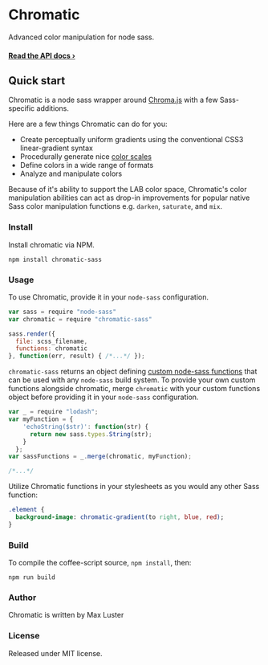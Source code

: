 # Chromatic
Advanced color manipulation for node sass.

#### [Read the API docs &rsaquo;](docs)

## Quick start
Chromatic is a node sass wrapper around [Chroma.js](https://github.com/gka/chroma.js/) with a few Sass-specific additions.

Here are a few things Chromatic can do for you:

- Create perceptually uniform gradients using the conventional CSS3 linear-gradient syntax
- Procedurally generate nice [color scales](#link-to-blog-post)
- Define colors in a wide range of formats
- Analyze and manipulate colors

Because of it's ability to support the LAB color space, Chromatic's color manipulation abilities can act as drop-in improvements for popular native Sass color manipulation functions e.g. `darken`, `saturate`, and `mix`.


### Install
Install chromatic via NPM.

```shell
npm install chromatic-sass
```

### Usage
To use Chromatic, provide it in your `node-sass` configuration.

```javascript
var sass = require "node-sass"
var chromatic = require "chromatic-sass"

sass.render({
  file: scss_filename,
  functions: chromatic
}, function(err, result) { /*...*/ });
```

`chromatic-sass` returns an object defining [custom node-sass functions](https://github.com/sass/node-sass#functions--v300---experimental) that can be used with any `node-sass` build system. To provide your own custom functions alongside chromatic, merge `chromatic` with your custom functions object before providing it in your `node-sass` configuration.

```javascript
var _ = require "lodash";
var myFunction = {
    'echoString($str)': function(str) {
      return new sass.types.String(str);
    }
  };
var sassFunctions = _.merge(chromatic, myFunction);

/*...*/
```

Utilize Chromatic functions in your stylesheets as you would any other Sass function:

```Sass
.element {
  background-image: chromatic-gradient(to right, blue, red);
}

```

### Build
To compile the coffee-script source, `npm install`, then:

```shell
npm run build
```

### Author
Chromatic is written by Max Luster

### License
Released under MIT license.
